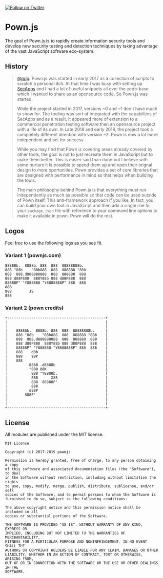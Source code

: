 [![Follow on Twitter](https://img.shields.io/twitter/follow/pownjs.svg?logo=twitter)](https://twitter.com/pownjs)

# Pown.js

The goal of Pown.js is to rapidly create information security tools and develop new security testing and detection techniques by taking advantage of the vast JavaScript software eco-system.

## History

> [@pdp](https://twitter.com/pdp): Pown.js was started in early 2017 as a collection of scripts to scratch a personal itch. At that time I was busy with setting up [SecApps](https://secapps.com) and I had a lot of useful snippets all over the code-base which I wanted to share as an opensource code. So Pown.js was started.
>
> While the project started in 2017, versions ~0 and ~1 don't have much to show for. The tooling was sort of integrated with the capabilities of SecApps and as a result, it appeared more of extension to a commercial penetration testing software then an opensource project with a life of its own. In Late 2018 and early 2019, the project took a completely different direction with version ~2. Pown is now a lot more independent and set for success.
>
> While you may find that Pown is covering areas already covered by other tools, the goal is not to just recreate them in JavaScript but to make them better. This is easier said than done but I believe with some nurture it is possible to speed them up and open their orignal design to more oportunities. Pown provides a set of core libraries that are designed with performance in mind so that helps when building the tools.
>
> The main philosophy behind Pown.js is that everything must run independently as much as possible so that code can be used outside of Pown itself. This anti-framework approach if you like. In fact, you can build your own tool in JavaScript and then add a single line to your `package.json` file with reference to your command line options to make it available in pown. Pown will do the rest.

## Logos

Feel free to use the following logs as you see fit.

### Variant 1 (pownjs.com)

```
88888b.  8888b. 888  888  88888888b.  
888 "88b    "88b888  888  888888 "88b 
888  888.d888888888  888  888888  888 
888 d88P888  888Y88b 888 d88P888  888 
88888P" "Y888888 "Y8888888P" 888  888 
888                                   
888        JS                         
888
```

### Variant 2 (pown credits)

```
+---------------------------------------------+
|                                             |
|                                             |
|    88888b.  8888b. 888  888  88888888b.     |
|    888 "88b    "88b888  888  888888 "88b    |
|    888  888.d888888888  888  888888  888    |
|    888 d88P888  888Y88b 888 d88P888  888    |
|    88888P" "Y888888 "Y8888888P" 888  888    |
|    888    d8b                               |
|    888    Y8P                               |
|    888                                      |
|          8888 .d8888b                       |
|          "888 88K                           |
|           888 "Y8888b.                      |
|           888      X88                      |
|           888  88888P'                      |
|           888                               |
|          d88P                               |
|        888P"                                |
|                                             |
|                                             |
+---------------------------------------------+
```

## License

All modules are published under the MIT license.

```
MIT License

Copyright (c) 2017-2019 pownjs

Permission is hereby granted, free of charge, to any person obtaining a copy
of this software and associated documentation files (the "Software"), to deal
in the Software without restriction, including without limitation the rights
to use, copy, modify, merge, publish, distribute, sublicense, and/or sell
copies of the Software, and to permit persons to whom the Software is
furnished to do so, subject to the following conditions:

The above copyright notice and this permission notice shall be included in all
copies or substantial portions of the Software.

THE SOFTWARE IS PROVIDED "AS IS", WITHOUT WARRANTY OF ANY KIND, EXPRESS OR
IMPLIED, INCLUDING BUT NOT LIMITED TO THE WARRANTIES OF MERCHANTABILITY,
FITNESS FOR A PARTICULAR PURPOSE AND NONINFRINGEMENT. IN NO EVENT SHALL THE
AUTHORS OR COPYRIGHT HOLDERS BE LIABLE FOR ANY CLAIM, DAMAGES OR OTHER
LIABILITY, WHETHER IN AN ACTION OF CONTRACT, TORT OR OTHERWISE, ARISING FROM,
OUT OF OR IN CONNECTION WITH THE SOFTWARE OR THE USE OR OTHER DEALINGS IN THE
SOFTWARE.
```
